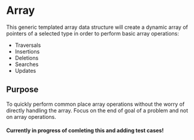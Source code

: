# Array

This generic templated array data structure will create a dynamic array of pointers of a selected type in order to perform basic array operations: 

* Traversals
* Insertions 
* Deletions
* Searches
* Updates

## Purpose

To quickly perform common place array operations without the worry of directly handling the array. Focus on the end of goal of a problem and not on array operations. 



#### **Currently in progress of comleting this and adding test cases!**
